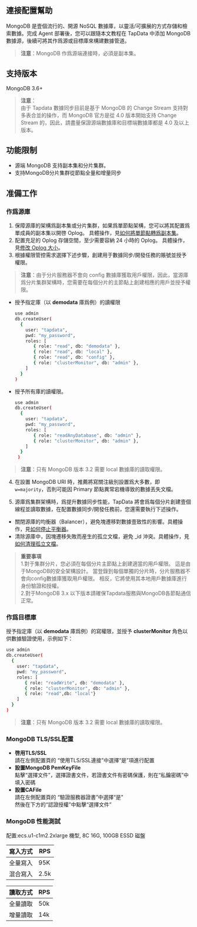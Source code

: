 ## **連接配置幫助**
MongoDB 是壹個流行的、開源 NoSQL 數據庫，以靈活/可擴展的方式存儲和檢索數據。完成 Agent 部署後，您可以跟隨本文教程在 TapData 中添加 MongoDB 數據源，後續可將其作爲源或目標庫來構建數據管道。
> **注意**：MongoDB 作爲源端連接時，必須是副本集。
## 支持版本
MongoDB 3.6+
>**注意**：<br>
>由于 Tapdata 數據同步目前是基于 MongoDB 的 Change Stream 支持對多表合並的操作，而 MongoDB 官方是從 4.0 版本開始支持 Change Stream 的，因此，請盡量保證源端數據庫和目標端數據庫都是 4.0 及以上版本。
## 功能限制
* 源端 MongoDB 支持副本集和分片集群。
* 支持MongoDB分片集群從節點全量和增量同步
##  准備工作
### 作爲源庫
1. 保障源庫的架構爲副本集或分片集群，如果爲單節點架構，您可以將其配置爲單成員的副本集以開啓 Oplog。
   具體操作，見[如何將單節點轉爲副本集](https://docs.mongodb.com/manual/tutorial/convert-standalone-to-replica-set/)。
2. 配置充足的 Oplog 存儲空間，至少需要容納 24 小時的 Oplog。
   具體操作，見[修改 Oplog 大小](https://docs.mongodb.com/manual/tutorial/change-oplog-size/)。
3. 根據權限管控需求選擇下述步驟，創建用于數據同步/開發任務的賬號並授予權限。
> **注意**：由于分片服務器不會向 config 數據庫獲取用戶權限，因此，當源庫爲分片集群架構時，您需要在每個分片的主節點上創建相應的用戶並授予權限。
* 授予指定庫（以 **demodata** 庫爲例）的讀權限
  ```bash
  use admin
  db.createUser(
    {
      user: "tapdata",
      pwd: "my_password",
      roles: [
         { role: "read", db: "demodata" },
         { role: "read", db: "local" },
         { role: "read", db: "config" },
         { role: "clusterMonitor", db: "admin" },
      ]
    }
  )
  ```

* 授予所有庫的讀權限。

     ```bash
     use admin
     db.createUser(
       {
         user: "tapdata",
         pwd: "my_password",
         roles: [
            { role: "readAnyDatabase", db: "admin" },
            { role: "clusterMonitor", db: "admin" },
         ]
       }
      )
     ```
> **注意**：只有 MongoDB 版本 3.2 需要 local 數據庫的讀取權限。
4. 在設置 MongoDB URI 時，推薦將寫關注級別設置爲大多數，即 `w=majority`，否則可能因 Primary 節點異常宕機導致的數據丟失文檔。

5. 源庫爲集群架構時，爲提升數據同步性能，TapData 將會爲每個分片創建壹個線程並讀取數據，在配置數據同步/開發任務前，您還需要執行下述操作。

  * 關閉源庫的均衡器（Balancer），避免塊遷移對數據壹致性的影響。具體操作，見[如何停止平衡器](https://docs.mongodb.com/manual/reference/method/sh.stopBalancer/)。
  * 清除源庫中，因塊遷移失敗而産生的孤立文檔，避免 _id 沖突。具體操作，見[如何清理孤立文檔](https://docs.mongodb.com/manual/reference/command/cleanupOrphaned/)。

> **重要事項**<br>
> 1.對于集群分片，您必須在每個分片主節點上創建適當的用戶權限。 這是由于MongoDB的安全架構設計。
> 當登錄到每個單獨的分片時，分片服務器不會向config數據庫獲取用戶權限。 相反，它將使用其本地用戶數據庫進行身份驗證和授權。<br>
> 2.對于MongoDB 3.x 以下版本請確保Tapdata服務與MongoDB各節點通信正常。
### 作爲目標庫

授予指定庫（以 **demodata** 庫爲例）的寫權限，並授予 **clusterMonitor** 角色以供數據驗證使用，示例如下：

```bash
use admin
db.createUser(
  {
    user: "tapdata",
    pwd: "my_password",
    roles: [
       { role: "readWrite", db: "demodata" },
       { role: "clusterMonitor", db: "admin" },
       { role: "read",db: "local"}
    ]
  }
)
```
> **注意**：只有 MongoDB 版本 3.2 需要 local 數據庫的讀取權限。
### MongoDB TLS/SSL配置
- **啓用TLS/SSL**<br>
  請在左側配置頁的 “使用TLS/SSL連接”中選擇“是”項進行配置<br>
- **設置MongoDB PemKeyFile**<br>
  點擊“選擇文件”，選擇證書文件，若證書文件有密碼保護，則在“私鑰密碼”中填入密碼<br>
- **設置CAFile**<br>
  請在左側配置頁的 “驗證服務器證書”中選擇“是”<br>
  然後在下方的“認證授權”中點擊“選擇文件”<br>
### MongoDB 性能測試
配置:ecs.u1-c1m2.2xlarge 機型, 8C 16G, 100GB ESSD 磁盤

|  寫入方式   | RPS      |
| -------- |------------|
| 全量寫入  |    95K     |
| 混合寫入  |    2.5k    |


| 讀取方式 | RPS      |
|------|------------|
| 全量讀取 |    50k     |
| 增量讀取 |    14k    |
